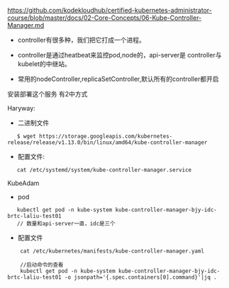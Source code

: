 https://github.com/kodekloudhub/certified-kubernetes-administrator-course/blob/master/docs/02-Core-Concepts/06-Kube-Controller-Manager.md


* controller有很多种，我们把它打成一个进程。

* controller是通过heatbeat来监控pod,node的，api-server是 controller与 kubelet的中继站。

* 常用的nodeController,replicaSetController,默认所有的controller都开启



安装部署这个服务 有2中方式

Haryway:
* 二进制文件
 ```
    $ wget https://storage.googleapis.com/kubernetes-release/release/v1.13.0/bin/linux/amd64/kube-controller-manager
 ```

* 配置文件: 
```
   cat /etc/systemd/system/kube-controller-manager.service
```
KubeAdam

* pod
```
   kubectl get pod -n kube-system kube-controller-manager-bjy-idc-brtc-laliu-test01
   // 数量和api-server一直，idc是三个
```
* 配置文件
```
    cat /etc/kubernetes/manifests/kube-controller-manager.yaml

    //启动命令的查看
    kubectl get pod -n kube-system kube-controller-manager-bjy-idc-brtc-laliu-test01 -o jsonpath='{.spec.containers[0].command}'|jq .
    
```